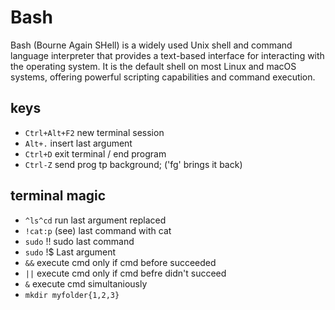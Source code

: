# Bash

Bash (Bourne Again SHell) is a widely used Unix shell and command language interpreter that provides a text-based interface for interacting with the operating system. It is the default shell on most Linux and macOS systems, offering powerful scripting capabilities and command execution.

## keys
- `Ctrl+Alt+F2`     new terminal session
- `Alt+.`           insert last argument
- `Ctrl+D`          exit terminal / end program
- `Ctrl-Z`          send prog tp background; ('fg' brings it back)

## terminal magic
- `^ls^cd`                  run last argument replaced
- `!cat:p`			        (see) last command with cat
- `sudo` !!			        sudo last command
- `sudo` !$                 Last argument
- `&&`	                    execute cmd only if cmd before succeeded
- `||`	                    execute cmd only if cmd befre didn't succeed
- `&`	                    execute cmd simultaniously
- `mkdir myfolder{1,2,3}`

